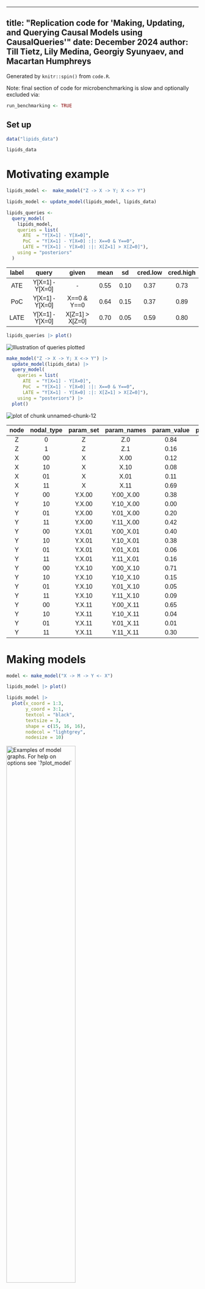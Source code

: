 


---
title: "Replication code for 'Making, Updating, and Querying Causal Models using CausalQueries'"
date: December 2024
author: Till Tietz, Lily Medina, Georgiy Syunyaev, and Macartan Humphreys
---

Generated by `knitr::spin()` from `code.R`.

Note: final section of code for microbenchmarking is slow and optionally excluded via:



``` r
run_benchmarking <- TRUE
```

## Set up



``` r
data("lipids_data")

lipids_data
```


# Motivating example


``` r
lipids_model <-  make_model("Z -> X -> Y; X <-> Y") 
```

``` r
lipids_model <- update_model(lipids_model, lipids_data)
```

``` r
lipids_queries <-
  query_model(
    lipids_model,
    queries = list(
      ATE  = "Y[X=1] - Y[X=0]",
      PoC  = "Y[X=1] - Y[X=0] :|: X==0 & Y==0",
      LATE = "Y[X=1] - Y[X=0] :|: X[Z=1] > X[Z=0]"),
    using = "posteriors"
  )
```
<table class=" lightable-classic-2" style='font-family: "Arial Narrow", "Source Sans Pro", sans-serif; margin-left: auto; margin-right: auto;'>
 <thead>
  <tr>
   <th style="text-align:center;"> label </th>
   <th style="text-align:center;"> query </th>
   <th style="text-align:center;"> given </th>
   <th style="text-align:center;"> mean </th>
   <th style="text-align:center;"> sd </th>
   <th style="text-align:center;"> cred.low </th>
   <th style="text-align:center;"> cred.high </th>
  </tr>
 </thead>
<tbody>
  <tr>
   <td style="text-align:center;"> ATE </td>
   <td style="text-align:center;"> Y[X=1] - Y[X=0] </td>
   <td style="text-align:center;"> - </td>
   <td style="text-align:center;"> 0.55 </td>
   <td style="text-align:center;"> 0.10 </td>
   <td style="text-align:center;"> 0.37 </td>
   <td style="text-align:center;"> 0.73 </td>
  </tr>
  <tr>
   <td style="text-align:center;"> PoC </td>
   <td style="text-align:center;"> Y[X=1] - Y[X=0] </td>
   <td style="text-align:center;"> X==0 &amp; Y==0 </td>
   <td style="text-align:center;"> 0.64 </td>
   <td style="text-align:center;"> 0.15 </td>
   <td style="text-align:center;"> 0.37 </td>
   <td style="text-align:center;"> 0.89 </td>
  </tr>
  <tr>
   <td style="text-align:center;"> LATE </td>
   <td style="text-align:center;"> Y[X=1] - Y[X=0] </td>
   <td style="text-align:center;"> X[Z=1] &gt; X[Z=0] </td>
   <td style="text-align:center;"> 0.70 </td>
   <td style="text-align:center;"> 0.05 </td>
   <td style="text-align:center;"> 0.59 </td>
   <td style="text-align:center;"> 0.80 </td>
  </tr>
</tbody>
</table>




``` r
lipids_queries |> plot()
```

![Illustration of queries plotted](figure/queryplot-1.png)

``` r
make_model("Z -> X -> Y; X <-> Y") |>
  update_model(lipids_data) |>
  query_model(
    queries = list(
      ATE  = "Y[X=1] - Y[X=0]",
      PoC  = "Y[X=1] - Y[X=0] :|: X==0 & Y==0",
      LATE = "Y[X=1] - Y[X=0] :|: X[Z=1] > X[Z=0]"),
    using = "posteriors") |>
  plot()
```

![plot of chunk unnamed-chunk-12](figure/unnamed-chunk-12-1.png)
<table class=" lightable-classic-2" style='font-family: "Arial Narrow", "Source Sans Pro", sans-serif; margin-left: auto; margin-right: auto;'>
 <thead>
  <tr>
   <th style="text-align:center;"> node </th>
   <th style="text-align:center;"> nodal_type </th>
   <th style="text-align:center;"> param_set </th>
   <th style="text-align:center;"> param_names </th>
   <th style="text-align:center;"> param_value </th>
   <th style="text-align:center;"> priors </th>
  </tr>
 </thead>
<tbody>
  <tr>
   <td style="text-align:center;"> Z </td>
   <td style="text-align:center;"> 0 </td>
   <td style="text-align:center;"> Z </td>
   <td style="text-align:center;"> Z.0 </td>
   <td style="text-align:center;"> 0.84 </td>
   <td style="text-align:center;"> 1 </td>
  </tr>
  <tr>
   <td style="text-align:center;"> Z </td>
   <td style="text-align:center;"> 1 </td>
   <td style="text-align:center;"> Z </td>
   <td style="text-align:center;"> Z.1 </td>
   <td style="text-align:center;"> 0.16 </td>
   <td style="text-align:center;"> 1 </td>
  </tr>
  <tr>
   <td style="text-align:center;"> X </td>
   <td style="text-align:center;"> 00 </td>
   <td style="text-align:center;"> X </td>
   <td style="text-align:center;"> X.00 </td>
   <td style="text-align:center;"> 0.12 </td>
   <td style="text-align:center;"> 1 </td>
  </tr>
  <tr>
   <td style="text-align:center;"> X </td>
   <td style="text-align:center;"> 10 </td>
   <td style="text-align:center;"> X </td>
   <td style="text-align:center;"> X.10 </td>
   <td style="text-align:center;"> 0.08 </td>
   <td style="text-align:center;"> 1 </td>
  </tr>
  <tr>
   <td style="text-align:center;"> X </td>
   <td style="text-align:center;"> 01 </td>
   <td style="text-align:center;"> X </td>
   <td style="text-align:center;"> X.01 </td>
   <td style="text-align:center;"> 0.11 </td>
   <td style="text-align:center;"> 1 </td>
  </tr>
  <tr>
   <td style="text-align:center;"> X </td>
   <td style="text-align:center;"> 11 </td>
   <td style="text-align:center;"> X </td>
   <td style="text-align:center;"> X.11 </td>
   <td style="text-align:center;"> 0.69 </td>
   <td style="text-align:center;"> 1 </td>
  </tr>
  <tr>
   <td style="text-align:center;"> Y </td>
   <td style="text-align:center;"> 00 </td>
   <td style="text-align:center;"> Y.X.00 </td>
   <td style="text-align:center;"> Y.00_X.00 </td>
   <td style="text-align:center;"> 0.38 </td>
   <td style="text-align:center;"> 1 </td>
  </tr>
  <tr>
   <td style="text-align:center;"> Y </td>
   <td style="text-align:center;"> 10 </td>
   <td style="text-align:center;"> Y.X.00 </td>
   <td style="text-align:center;"> Y.10_X.00 </td>
   <td style="text-align:center;"> 0.00 </td>
   <td style="text-align:center;"> 1 </td>
  </tr>
  <tr>
   <td style="text-align:center;"> Y </td>
   <td style="text-align:center;"> 01 </td>
   <td style="text-align:center;"> Y.X.00 </td>
   <td style="text-align:center;"> Y.01_X.00 </td>
   <td style="text-align:center;"> 0.20 </td>
   <td style="text-align:center;"> 1 </td>
  </tr>
  <tr>
   <td style="text-align:center;"> Y </td>
   <td style="text-align:center;"> 11 </td>
   <td style="text-align:center;"> Y.X.00 </td>
   <td style="text-align:center;"> Y.11_X.00 </td>
   <td style="text-align:center;"> 0.42 </td>
   <td style="text-align:center;"> 1 </td>
  </tr>
  <tr>
   <td style="text-align:center;"> Y </td>
   <td style="text-align:center;"> 00 </td>
   <td style="text-align:center;"> Y.X.01 </td>
   <td style="text-align:center;"> Y.00_X.01 </td>
   <td style="text-align:center;"> 0.40 </td>
   <td style="text-align:center;"> 1 </td>
  </tr>
  <tr>
   <td style="text-align:center;"> Y </td>
   <td style="text-align:center;"> 10 </td>
   <td style="text-align:center;"> Y.X.01 </td>
   <td style="text-align:center;"> Y.10_X.01 </td>
   <td style="text-align:center;"> 0.38 </td>
   <td style="text-align:center;"> 1 </td>
  </tr>
  <tr>
   <td style="text-align:center;"> Y </td>
   <td style="text-align:center;"> 01 </td>
   <td style="text-align:center;"> Y.X.01 </td>
   <td style="text-align:center;"> Y.01_X.01 </td>
   <td style="text-align:center;"> 0.06 </td>
   <td style="text-align:center;"> 1 </td>
  </tr>
  <tr>
   <td style="text-align:center;"> Y </td>
   <td style="text-align:center;"> 11 </td>
   <td style="text-align:center;"> Y.X.01 </td>
   <td style="text-align:center;"> Y.11_X.01 </td>
   <td style="text-align:center;"> 0.16 </td>
   <td style="text-align:center;"> 1 </td>
  </tr>
  <tr>
   <td style="text-align:center;"> Y </td>
   <td style="text-align:center;"> 00 </td>
   <td style="text-align:center;"> Y.X.10 </td>
   <td style="text-align:center;"> Y.00_X.10 </td>
   <td style="text-align:center;"> 0.71 </td>
   <td style="text-align:center;"> 1 </td>
  </tr>
  <tr>
   <td style="text-align:center;"> Y </td>
   <td style="text-align:center;"> 10 </td>
   <td style="text-align:center;"> Y.X.10 </td>
   <td style="text-align:center;"> Y.10_X.10 </td>
   <td style="text-align:center;"> 0.15 </td>
   <td style="text-align:center;"> 1 </td>
  </tr>
  <tr>
   <td style="text-align:center;"> Y </td>
   <td style="text-align:center;"> 01 </td>
   <td style="text-align:center;"> Y.X.10 </td>
   <td style="text-align:center;"> Y.01_X.10 </td>
   <td style="text-align:center;"> 0.05 </td>
   <td style="text-align:center;"> 1 </td>
  </tr>
  <tr>
   <td style="text-align:center;"> Y </td>
   <td style="text-align:center;"> 11 </td>
   <td style="text-align:center;"> Y.X.10 </td>
   <td style="text-align:center;"> Y.11_X.10 </td>
   <td style="text-align:center;"> 0.09 </td>
   <td style="text-align:center;"> 1 </td>
  </tr>
  <tr>
   <td style="text-align:center;"> Y </td>
   <td style="text-align:center;"> 00 </td>
   <td style="text-align:center;"> Y.X.11 </td>
   <td style="text-align:center;"> Y.00_X.11 </td>
   <td style="text-align:center;"> 0.65 </td>
   <td style="text-align:center;"> 1 </td>
  </tr>
  <tr>
   <td style="text-align:center;"> Y </td>
   <td style="text-align:center;"> 10 </td>
   <td style="text-align:center;"> Y.X.11 </td>
   <td style="text-align:center;"> Y.10_X.11 </td>
   <td style="text-align:center;"> 0.04 </td>
   <td style="text-align:center;"> 1 </td>
  </tr>
  <tr>
   <td style="text-align:center;"> Y </td>
   <td style="text-align:center;"> 01 </td>
   <td style="text-align:center;"> Y.X.11 </td>
   <td style="text-align:center;"> Y.01_X.11 </td>
   <td style="text-align:center;"> 0.01 </td>
   <td style="text-align:center;"> 1 </td>
  </tr>
  <tr>
   <td style="text-align:center;"> Y </td>
   <td style="text-align:center;"> 11 </td>
   <td style="text-align:center;"> Y.X.11 </td>
   <td style="text-align:center;"> Y.11_X.11 </td>
   <td style="text-align:center;"> 0.30 </td>
   <td style="text-align:center;"> 1 </td>
  </tr>
</tbody>
</table>


# Making models


``` r
model <- make_model("X -> M -> Y <- X")
```

``` r
lipids_model |> plot()

lipids_model |>
  plot(x_coord = 1:3,
       y_coord = 3:1,
       textcol = "black",
       textsize = 3,
       shape = c(15, 16, 16),
       nodecol = "lightgrey",
       nodesize = 10)
```

<div class="figure">
<img src="figure/fig-plots-1.png" alt="Examples of model graphs. For help on options see `?plot_model`" width="60%" /><img src="figure/fig-plots-2.png" alt="Examples of model graphs. For help on options see `?plot_model`" width="60%" />
<p class="caption">Examples of model graphs. For help on options see `?plot_model`</p>
</div>


## Tailoring models


|Model                                         | Degrees of freedom |
|:---------------------------------------------|:------------------:|
|`X -> Y <- W`                                 |         17         |
|`X -> Y <- W; X <-> W`                        |         18         |
|`X -> Y <- W; X <-> Y; W <-> Y`               |         62         |
|`X -> Y <- W; X <-> Y; W <-> Y; X <-> W`      |         63         |
|`X -> W -> Y <- X`                            |         19         |
|`X -> W -> Y <- X; W <-> Y`                   |         64         |
|`X -> W -> Y <- X; X <-> W; W <-> Y`          |         67         |
|`X -> W -> Y <- X; X <-> W; W <-> Y; X <-> Y` |        127         |

``` r
model_restricted <- 
  lipids_model |> 
  set_restrictions("X[Z=1] < X[Z=0]")
```

``` r
model <- 
  lipids_model |>
  set_restrictions(labels = list(X = "01", Y = c("00", "01", "11")), 
                   keep = TRUE)
```

``` r
model <- lipids_model |>
  set_restrictions(labels = list(Y = "?0"))
```

``` r
model <- lipids_model |>
  set_restrictions(labels = list(Y = c('00', '11')), given = 'X.00')
```

``` r
lipids_model |> 
  inspect("prior_hyperparameters", nodes = "X") 
```

```
## 
## prior_hyperparameters
## Alpha parameter values used for Dirichlet prior distributions:
## 
## X.00 X.10 X.01 X.11 
##    1    1    1    1
```

``` r
model <- lipids_model |> 
  set_priors(distribution = "jeffreys")
```

```
## Altering all parameters.
```

``` r
lipids_model |> 
  set_priors(param_names = c("X.10", "X.01"), alphas = 3:4) |> 
  inspect("prior_hyperparameters", nodes = "X")
```

```
## 
## prior_hyperparameters
## Alpha parameter values used for Dirichlet prior distributions:
## 
## X.00 X.10 X.01 X.11 
##    1    3    4    1
```

``` r
lipids_model |>
  set_priors(statement = "X[Z=1] > X[Z=0]", alphas = 3) |>
  inspect("prior_hyperparameters", nodes = "X")
```

```
## 
## prior_hyperparameters
## Alpha parameter values used for Dirichlet prior distributions:
## 
## X.00 X.10 X.01 X.11 
##    1    1    3    1
```

``` r
query <- 
  make_model("X -> Y") |>
  set_restrictions(decreasing("X", "Y")) |>
  query_model("Y[X=1] - Y[X=0]", using = "priors")
```

``` r
make_model("X -> Y") |> 
  inspect("parameters")
```

```
## 
## parameters
## Model parameters with associated probabilities: 
## 
##  X.0  X.1 Y.00 Y.10 Y.01 Y.11 
## 0.50 0.50 0.25 0.25 0.25 0.25
```

``` r
make_model("X -> Y") |>
  set_parameters(statement = "Y[X=1] > Y[X=0]", parameters = .7) |>
  inspect("parameters")
```

```
## 
## parameters
## Model parameters with associated probabilities: 
## 
##  X.0  X.1 Y.00 Y.10 Y.01 Y.11 
##  0.5  0.5  0.1  0.1  0.7  0.1
```


## Drawing data


``` r
lipids_model |> 
  make_data(n = 4)
```

``` r
sample_data <-
  lipids_model |>
  make_data(n = 8,
            nodes = list(c("Z", "Y"), "X"),
            probs = list(1, .5),
            subsets = list(TRUE, "Z==1 & Y==0"))
```

``` r
sample_data |> 
  collapse_data(lipids_model)
```


# Updating models


``` r
make_model("X -> Y") |> 
  inspect("parameter_mapping") 
```

```
## 
## parameter_mapping (Parameter mapping matrix) 
## 
##   Maps from parameters to data types, with
##   possibly multiple columns for each data type
##   in cases with confounding. 
## 
##      X0Y0 X1Y0 X0Y1 X1Y1
## X.0     1    0    1    0
## X.1     0    1    0    1
## Y.00    1    1    0    0
## Y.10    0    1    1    0
## Y.01    1    0    0    1
## Y.11    0    0    1    1
```

``` r
data <- data.frame(X = rep(0:1, 5), Y = rep(0:1, 5))

list(
  uncensored = 
    update_model(make_model("X -> Y"),
                 data),
  censored = 
    update_model(make_model("X -> Y"), 
                 data, 
                 censored_types = c("X1Y0",  "X0Y1"))
  ) |>
  query_model("Y[X=1] - Y[X=0]", using = "posteriors")
```

```
## 
## Causal queries generated by query_model (all at population level)
```

``` r
model <-
  make_model("X -> Y")  |> 
  update_model()
```

```
## No data provided
```

``` r
posterior <- inspect(model, "posterior_distribution")  
```

```
## 
## posterior_distribution
## Summary statistics of model parameters posterior distributions:
## 
##   Distributions matrix dimensions are 
##   4000 rows (draws) by 6 cols (parameters)
## 
##      mean   sd
## X.0  0.51 0.28
## X.1  0.49 0.28
## Y.00 0.25 0.19
## Y.10 0.25 0.19
## Y.01 0.25 0.19
## Y.11 0.25 0.20
```

``` r
lipids_model <- 
  lipids_model |> 
  update_model(keep_fit = TRUE,
               keep_event_probabilities = TRUE)
```

```
## No data provided
```

``` r
make_model("X -> Y")  |> 
  update_model(keep_type_distribution = FALSE) |>
  inspect("stan_summary") 
```

```
## No data provided
```

```
## 
## stan_summary
## Stan model summary:
## 
## Inference for Stan model: simplexes.
## 4 chains, each with iter=2000; warmup=1000; thin=1; 
## post-warmup draws per chain=1000, total post-warmup draws=4000.
## 
##             mean se_mean   sd   2.5%   25%   50%   75% 97.5% n_eff Rhat
## X.0         0.50    0.01 0.29   0.03  0.25  0.49  0.74  0.97  3036    1
## X.1         0.50    0.01 0.29   0.03  0.26  0.51  0.75  0.97  3036    1
## Y.00        0.25    0.00 0.19   0.01  0.09  0.21  0.37  0.70  2031    1
## Y.10        0.25    0.00 0.19   0.01  0.09  0.21  0.37  0.71  4633    1
## Y.01        0.25    0.00 0.20   0.01  0.09  0.20  0.37  0.72  4162    1
## Y.11        0.25    0.00 0.20   0.01  0.09  0.20  0.37  0.71  4701    1
## lp__       -7.53    0.04 1.65 -11.75 -8.37 -7.15 -6.32 -5.44  1368    1
## 
## Samples were drawn using NUTS(diag_e) at Mon Feb 10 17:31:03 2025.
## For each parameter, n_eff is a crude measure of effective sample size,
## and Rhat is the potential scale reduction factor on split chains (at 
## convergence, Rhat=1).
```

``` r
model <- 
  make_model("X -> M -> Y") |>
  update_model(data = data.frame(X = rep(0:1, 10000), Y = rep(0:1, 10000)), 
               iter = 5000,
               refresh = 0)
```

``` r
model
```

```
## 
## Causal statement: 
## M -> Y; X -> M
## 
## Number of nodal types by node:
## X M Y 
## 2 4 4 
## 
## Number of causal types: 32
## 
## Model has been updated and contains a posterior distribution with
## 4 chains, each with iter=5000; warmup=2500; thin=1;  
## Use inspect(model, 'stan_summary') to inspect stan summary
## 
## Warnings passed from rstan during updating:
## The largest R-hat is 1.73, indicating chains have not mixed
## Bulk Effective Samples Size (ESS) is too low
## Tail Effective Samples Size (ESS) is too low
```

``` r
model <- 
  make_model("X -> Y") |> 
  update_model(refresh = 0, keep_fit = TRUE)
```

```
## No data provided
```

``` r
model |> 
  inspect("stanfit")
```

```
## 
## stanfit
## Stan model summary:
## Inference for Stan model: simplexes.
## 4 chains, each with iter=2000; warmup=1000; thin=1; 
## post-warmup draws per chain=1000, total post-warmup draws=4000.
## 
##             mean se_mean   sd   2.5%   25%   50%   75% 97.5% n_eff Rhat
## lambdas[1]  0.50    0.01 0.29   0.03  0.25  0.50  0.75  0.97  2558    1
## lambdas[2]  0.50    0.01 0.29   0.03  0.25  0.50  0.75  0.97  2558    1
## lambdas[3]  0.25    0.00 0.20   0.01  0.09  0.20  0.37  0.71  2012    1
## lambdas[4]  0.26    0.00 0.20   0.01  0.10  0.21  0.38  0.72  4663    1
## lambdas[5]  0.25    0.00 0.20   0.01  0.08  0.20  0.37  0.71  4851    1
## lambdas[6]  0.25    0.00 0.19   0.01  0.09  0.20  0.36  0.71  4266    1
## types[1]    0.13    0.00 0.14   0.00  0.03  0.08  0.18  0.49  2317    1
## types[2]    0.12    0.00 0.13   0.00  0.02  0.07  0.18  0.49  2150    1
## types[3]    0.13    0.00 0.14   0.00  0.03  0.08  0.18  0.51  3350    1
## types[4]    0.13    0.00 0.13   0.00  0.03  0.08  0.18  0.50  3460    1
## types[5]    0.12    0.00 0.13   0.00  0.03  0.08  0.18  0.49  3676    1
## types[6]    0.12    0.00 0.14   0.00  0.02  0.08  0.18  0.51  3694    1
## types[7]    0.12    0.00 0.13   0.00  0.03  0.08  0.18  0.47  3424    1
## types[8]    0.12    0.00 0.13   0.00  0.03  0.08  0.18  0.49  3166    1
## lp__       -7.55    0.05 1.66 -11.87 -8.39 -7.15 -6.33 -5.45  1357    1
## 
## Samples were drawn using NUTS(diag_e) at Mon Feb 10 17:31:24 2025.
## For each parameter, n_eff is a crude measure of effective sample size,
## and Rhat is the potential scale reduction factor on split chains (at 
## convergence, Rhat=1).
```


# Querying models


``` r
make_model("X -> Y") |> 
  realise_outcomes()
```

``` r
make_model("X -> Y") |> 
  realise_outcomes(dos = list(X = 1))
```

``` r
make_model("X -> Y")  |> 
  get_query_types("Y==1")
```

```
## 
## Causal types satisfying query's condition(s)  
## 
##  query =  Y==1 
## 
## X0.Y10  X1.Y01
## X0.Y11  X1.Y11
## 
## 
##  Number of causal types that meet condition(s) =  4
##  Total number of causal types in model =  8
```

``` r
make_model("X -> Y")  |> 
  get_query_types("Y[X=1]==1")
```

```
## 
## Causal types satisfying query's condition(s)  
## 
##  query =  Y[X=1]==1 
## 
## X0.Y01  X1.Y01
## X0.Y11  X1.Y11
## 
## 
##  Number of causal types that meet condition(s) =  4
##  Total number of causal types in model =  8
```

``` r
make_model("X1 -> Y <- X2")  |>
  get_query_types("X1==1 & X2==1 & (Y[X1=1, X2=1] > Y[X1=0, X2=0])")
```

```
## 
## Causal types satisfying query's condition(s)  
## 
##  query =  X1==1&X2==1&(Y[X1=1,X2=1]>Y[X1=0,X2=0]) 
## 
## X11.X21.Y0001  X11.X21.Y0101
## X11.X21.Y0011  X11.X21.Y0111
## 
## 
##  Number of causal types that meet condition(s) =  4
##  Total number of causal types in model =  64
```

``` r
make_model("X -> Y") |> 
  get_query_types("Y[X=1] - Y[X=0]")
```

```
## X0.Y00 X1.Y00 X0.Y10 X1.Y10 X0.Y01 X1.Y01 X0.Y11 X1.Y11 
##      0      0     -1     -1      1      1      0      0
```

``` r
data  <- data.frame(X = rep(0:1, 50), Y = rep(0:1, 50))

model <- 
  make_model("X -> Y") |>
  update_model(data, iter  = 4000, refresh = 0)

model |> 
  grab("posterior_distribution")  |> 
  ggplot(aes(Y.01 - Y.10)) + geom_histogram() 
```

```
## `stat_bin()` using `bins = 30`. Pick better value with `binwidth`.
```

<div class="figure" style="text-align: center">
<img src="figure/fig-posterior-dist-1.png" alt="Posterior on "Probability $Y$ is increasing in $X$"." width="60%" />
<p class="caption">Posterior on "Probability $Y$ is increasing in $X$".</p>
</div>

``` r
queries <- 
  make_model("X -> Y") |> 
  query_distribution(
    query = list(increasing = "(Y[X=1] > Y[X=0])",
                 ATE = "(Y[X=1] - Y[X=0])"), 
    using = "priors")
```

``` r
lipids_model |>
  query_model(
    query = "Y[X=1] - Y[X=0] :|: X==1 & Y==1 & Z==1",
    using = "posteriors") |>
  plot()
```

![plot of chunk case-level-query](figure/case-level-query-1.png)

``` r
make_model("X -> M -> Y") |>
  update_model(data.frame(X = rep(0:1, 8), Y = rep(0:1, 8)), iter = 4000) |>
  query_model("Y[X=1] > Y[X=0] :|: X==1 & Y==1 & M==1", 
            using = "posteriors",
            case_level = c(TRUE, FALSE)) |>
  plot()
```

![plot of chunk unnamed-chunk-54](figure/unnamed-chunk-54-1.png)

``` r
models <- list(
  Unrestricted = lipids_model |>
    update_model(data = lipids_data, refresh = 0),
  
  Restricted = lipids_model |>
    set_restrictions("X[Z=1] < X[Z=0]") |>
    update_model(data = lipids_data, refresh = 0)
)
```

``` r
queries <- 
  query_model(
    models,  
    query = list(ATE = "Y[X=1] - Y[X=0]", 
                 POS = "Y[X=1] > Y[X=0] :|: Y==1 & X==1"),
    case_level = c(FALSE, TRUE),
    using = c("priors", "posteriors"),
    expand_grid = TRUE)
```
<table class=" lightable-classic-2" style='font-family: "Arial Narrow", "Source Sans Pro", sans-serif; margin-left: auto; margin-right: auto;'>
 <thead>
  <tr>
   <th style="text-align:center;"> label </th>
   <th style="text-align:center;"> model </th>
   <th style="text-align:center;"> query </th>
   <th style="text-align:center;"> given </th>
   <th style="text-align:center;"> using </th>
   <th style="text-align:center;"> case_level </th>
   <th style="text-align:center;"> mean </th>
   <th style="text-align:center;"> sd </th>
  </tr>
 </thead>
<tbody>
  <tr>
   <td style="text-align:center;"> ATE </td>
   <td style="text-align:center;"> Unrestricted </td>
   <td style="text-align:center;"> Y[X=1] - Y[X=0] </td>
   <td style="text-align:center;"> - </td>
   <td style="text-align:center;"> priors </td>
   <td style="text-align:center;"> FALSE </td>
   <td style="text-align:center;"> 0.00 </td>
   <td style="text-align:center;"> 0.20 </td>
  </tr>
  <tr>
   <td style="text-align:center;"> ATE </td>
   <td style="text-align:center;"> Restricted </td>
   <td style="text-align:center;"> Y[X=1] - Y[X=0] </td>
   <td style="text-align:center;"> - </td>
   <td style="text-align:center;"> priors </td>
   <td style="text-align:center;"> FALSE </td>
   <td style="text-align:center;"> 0.00 </td>
   <td style="text-align:center;"> 0.23 </td>
  </tr>
  <tr>
   <td style="text-align:center;"> ATE </td>
   <td style="text-align:center;"> Unrestricted </td>
   <td style="text-align:center;"> Y[X=1] - Y[X=0] </td>
   <td style="text-align:center;"> - </td>
   <td style="text-align:center;"> posteriors </td>
   <td style="text-align:center;"> FALSE </td>
   <td style="text-align:center;"> 0.55 </td>
   <td style="text-align:center;"> 0.10 </td>
  </tr>
  <tr>
   <td style="text-align:center;"> ATE </td>
   <td style="text-align:center;"> Restricted </td>
   <td style="text-align:center;"> Y[X=1] - Y[X=0] </td>
   <td style="text-align:center;"> - </td>
   <td style="text-align:center;"> posteriors </td>
   <td style="text-align:center;"> FALSE </td>
   <td style="text-align:center;"> 0.56 </td>
   <td style="text-align:center;"> 0.10 </td>
  </tr>
  <tr>
   <td style="text-align:center;"> POS </td>
   <td style="text-align:center;"> Unrestricted </td>
   <td style="text-align:center;"> Y[X=1] &gt; Y[X=0] </td>
   <td style="text-align:center;"> Y==1 &amp; X==1 </td>
   <td style="text-align:center;"> priors </td>
   <td style="text-align:center;"> FALSE </td>
   <td style="text-align:center;"> 0.50 </td>
   <td style="text-align:center;"> 0.22 </td>
  </tr>
  <tr>
   <td style="text-align:center;"> POS </td>
   <td style="text-align:center;"> Restricted </td>
   <td style="text-align:center;"> Y[X=1] &gt; Y[X=0] </td>
   <td style="text-align:center;"> Y==1 &amp; X==1 </td>
   <td style="text-align:center;"> priors </td>
   <td style="text-align:center;"> FALSE </td>
   <td style="text-align:center;"> 0.49 </td>
   <td style="text-align:center;"> 0.24 </td>
  </tr>
  <tr>
   <td style="text-align:center;"> POS </td>
   <td style="text-align:center;"> Unrestricted </td>
   <td style="text-align:center;"> Y[X=1] &gt; Y[X=0] </td>
   <td style="text-align:center;"> Y==1 &amp; X==1 </td>
   <td style="text-align:center;"> posteriors </td>
   <td style="text-align:center;"> FALSE </td>
   <td style="text-align:center;"> 0.95 </td>
   <td style="text-align:center;"> 0.04 </td>
  </tr>
  <tr>
   <td style="text-align:center;"> POS </td>
   <td style="text-align:center;"> Restricted </td>
   <td style="text-align:center;"> Y[X=1] &gt; Y[X=0] </td>
   <td style="text-align:center;"> Y==1 &amp; X==1 </td>
   <td style="text-align:center;"> posteriors </td>
   <td style="text-align:center;"> FALSE </td>
   <td style="text-align:center;"> 0.95 </td>
   <td style="text-align:center;"> 0.04 </td>
  </tr>
  <tr>
   <td style="text-align:center;"> ATE </td>
   <td style="text-align:center;"> Unrestricted </td>
   <td style="text-align:center;"> Y[X=1] - Y[X=0] </td>
   <td style="text-align:center;"> - </td>
   <td style="text-align:center;"> priors </td>
   <td style="text-align:center;"> TRUE </td>
   <td style="text-align:center;"> 0.00 </td>
   <td style="text-align:center;"> NA </td>
  </tr>
  <tr>
   <td style="text-align:center;"> ATE </td>
   <td style="text-align:center;"> Restricted </td>
   <td style="text-align:center;"> Y[X=1] - Y[X=0] </td>
   <td style="text-align:center;"> - </td>
   <td style="text-align:center;"> priors </td>
   <td style="text-align:center;"> TRUE </td>
   <td style="text-align:center;"> 0.00 </td>
   <td style="text-align:center;"> NA </td>
  </tr>
  <tr>
   <td style="text-align:center;"> ATE </td>
   <td style="text-align:center;"> Unrestricted </td>
   <td style="text-align:center;"> Y[X=1] - Y[X=0] </td>
   <td style="text-align:center;"> - </td>
   <td style="text-align:center;"> posteriors </td>
   <td style="text-align:center;"> TRUE </td>
   <td style="text-align:center;"> 0.55 </td>
   <td style="text-align:center;"> NA </td>
  </tr>
  <tr>
   <td style="text-align:center;"> ATE </td>
   <td style="text-align:center;"> Restricted </td>
   <td style="text-align:center;"> Y[X=1] - Y[X=0] </td>
   <td style="text-align:center;"> - </td>
   <td style="text-align:center;"> posteriors </td>
   <td style="text-align:center;"> TRUE </td>
   <td style="text-align:center;"> 0.56 </td>
   <td style="text-align:center;"> NA </td>
  </tr>
  <tr>
   <td style="text-align:center;"> POS </td>
   <td style="text-align:center;"> Unrestricted </td>
   <td style="text-align:center;"> Y[X=1] &gt; Y[X=0] </td>
   <td style="text-align:center;"> Y==1 &amp; X==1 </td>
   <td style="text-align:center;"> priors </td>
   <td style="text-align:center;"> TRUE </td>
   <td style="text-align:center;"> 0.50 </td>
   <td style="text-align:center;"> NA </td>
  </tr>
  <tr>
   <td style="text-align:center;"> POS </td>
   <td style="text-align:center;"> Restricted </td>
   <td style="text-align:center;"> Y[X=1] &gt; Y[X=0] </td>
   <td style="text-align:center;"> Y==1 &amp; X==1 </td>
   <td style="text-align:center;"> priors </td>
   <td style="text-align:center;"> TRUE </td>
   <td style="text-align:center;"> 0.49 </td>
   <td style="text-align:center;"> NA </td>
  </tr>
  <tr>
   <td style="text-align:center;"> POS </td>
   <td style="text-align:center;"> Unrestricted </td>
   <td style="text-align:center;"> Y[X=1] &gt; Y[X=0] </td>
   <td style="text-align:center;"> Y==1 &amp; X==1 </td>
   <td style="text-align:center;"> posteriors </td>
   <td style="text-align:center;"> TRUE </td>
   <td style="text-align:center;"> 0.95 </td>
   <td style="text-align:center;"> NA </td>
  </tr>
  <tr>
   <td style="text-align:center;"> POS </td>
   <td style="text-align:center;"> Restricted </td>
   <td style="text-align:center;"> Y[X=1] &gt; Y[X=0] </td>
   <td style="text-align:center;"> Y==1 &amp; X==1 </td>
   <td style="text-align:center;"> posteriors </td>
   <td style="text-align:center;"> TRUE </td>
   <td style="text-align:center;"> 0.95 </td>
   <td style="text-align:center;"> NA </td>
  </tr>
</tbody>
</table>


default plot associated with this query:

![Default plotting for a a set of queries over multiple models.](figure/fig-batch-1.png)


# Appendix



## illustrative code for parallelization


``` r
library(parallel)

options(mc.cores = parallel::detectCores())
```

``` r
library(future)
library(future.apply)

chains <- 3
cores <- 8

future::plan(list(
      future::tweak(future::multisession, 
                    workers = floor(cores/(chains + 1))),
      future::tweak(future::multisession, 
                    workers = chains)
    ))

model <- make_model("X -> Y")
data <- list(data_1 = data.frame(X=0:1, Y=0:1), 
             data_2 = data.frame(X=0:1, Y=1:0))

results <-
future.apply::future_lapply(
  data,
  function(d) {
    update_model(
      model = model,
      data = d,
      chains = chains,
      refresh = 0
    )},
 future.seed = TRUE)
```


## stan code


```
S4 class stanmodel 'simplexes' coded as follows:
functions{
  row_vector col_sums(matrix X) {
    row_vector[cols(X)] s ;
    s = rep_row_vector(1, rows(X)) * X ;
    return s ;
  }
}
data {
int<lower=1> n_params;
int<lower=1> n_paths;
int<lower=1> n_types;
int<lower=1> n_param_sets;
int<lower=1> n_nodes;
array[n_param_sets] int<lower=1> n_param_each;
int<lower=1> n_data;
int<lower=1> n_events;
int<lower=1> n_strategies;
int<lower=0, upper=1> keep_type_distribution;
vector<lower=0>[n_params] lambdas_prior;
array[n_param_sets] int<lower=1> l_starts;
array[n_param_sets] int<lower=1> l_ends;
array[n_nodes] int<lower=1> node_starts;
array[n_nodes] int<lower=1> node_ends;
array[n_strategies] int<lower=1> strategy_starts;
array[n_strategies] int<lower=1> strategy_ends;
matrix[n_params, n_types] P;
matrix[n_params, n_paths] parmap;
matrix[n_paths, n_data] map;
matrix<lower=0,upper=1>[n_events,n_data] E;
array[n_events] int<lower=0> Y;
}
parameters {
vector<lower=0>[n_params - n_param_sets] gamma;
}
transformed parameters {
vector<lower=0, upper=1>[n_params] lambdas;
vector<lower=1>[n_param_sets] sum_gammas;
matrix[n_params, n_paths] parlam;
matrix[n_nodes, n_paths] parlam2;
vector<lower=0, upper=1>[n_paths] w_0;
vector<lower=0, upper=1>[n_data] w;
vector<lower=0, upper=1>[n_events] w_full;
// Cases in which a parameter set has only one value need special handling
// they have no gamma components and sum_gamma needs to be made manually
for (i in 1:n_param_sets) {
  if (l_starts[i] >= l_ends[i]) {
    sum_gammas[i] = 1;
    lambdas[l_starts[i]] = 1;
    }
  else if (l_starts[i] < l_ends[i]) {
    sum_gammas[i] =
    1 + sum(gamma[(l_starts[i] - (i-1)):(l_ends[i] - i)]);
    lambdas[l_starts[i]:l_ends[i]] =
    append_row(1, gamma[(l_starts[i] - (i-1)):(l_ends[i] - i)]) /
      sum_gammas[i];
    }
  }
// Mapping from parameters to data types
// (usual case): [n_par * n_data] * [n_par * n_data]
parlam  = rep_matrix(lambdas, n_paths) .* parmap;
// Sum probability over nodes on each path
for (i in 1:n_nodes) {
 parlam2[i,] = col_sums(parlam[(node_starts[i]):(node_ends[i]),]);
 }
// then take product  to get probability of data type on path
for (i in 1:n_paths) {
  w_0[i] = prod(parlam2[,i]);
 }
 // last (if confounding): map to n_data columns instead of n_paths
 w = map'*w_0;
  // Extend/reduce to cover all observed data types
 w_full = E * w;
}
model {
// Dirichlet distributions
for (i in 1:n_param_sets) {
  target += dirichlet_lpdf(lambdas[l_starts[i]:l_ends[i]]  |
    lambdas_prior[l_starts[i] :l_ends[i]]);
  target += -n_param_each[i] * log(sum_gammas[i]);
 }
// Multinomials
// Note with censoring event_probabilities might not sum to 1
for (i in 1:n_strategies) {
  target += multinomial_lpmf(
  Y[strategy_starts[i]:strategy_ends[i]] |
    w_full[strategy_starts[i]:strategy_ends[i]]/
     sum(w_full[strategy_starts[i]:strategy_ends[i]]));
 }
}
// Option to export distribution of causal types
generated quantities{
vector[n_types] types;
if (keep_type_distribution == 1){
for (i in 1:n_types) {
   types[i] = prod(P[, i].*lambdas + 1 - P[,i]);
}}
 if (keep_type_distribution == 0){
    types = rep_vector(1, n_types);
 }
} 
```


## benchmarking (slow)


``` r
#  effect of model complexity on run-time

model <- list(
  CausalQueries::make_model("X -> Y"),
  CausalQueries::make_model("X1 -> Y <- X2"),
  CausalQueries::make_model("X1 -> Y; X2 -> Y; X3 -> Y")
)

iter <- 4000

data <- expand_grid(X1 = 0:1, X2 = 0:1, X3 = 0:1, X4 = 0:1) |>
  uncount(20) |>
  mutate(Y = 1*(X1 + X2 - X3 + X1*X4 + rnorm(n()) > 0))

options(mc.cores = parallel::detectCores())

benchmark_model <- microbenchmark::microbenchmark(
  m1 = CausalQueries::update_model(model[[1]], data, iter = iter),
  m2 = CausalQueries::update_model(model[[2]], data, iter = iter),
  m3 = CausalQueries::update_model(model[[3]], data, iter = iter),
  times = 5
)

kable(summary(benchmark_model), digits = 2)
```



|expr |    min|     lq|   mean| median|     uq|    max| neval|cld |
|:----|------:|------:|------:|------:|------:|------:|-----:|:---|
|m1   |   9.78|   9.96|  10.51|  10.77|  11.02|  11.05|     5|a   |
|m2   |  13.26|  13.35|  13.59|  13.58|  13.60|  14.16|     5|b   |
|m3   | 110.08| 110.48| 110.85| 110.65| 111.39| 111.62|     5|c   |

``` r
# effect of data size on run-time
model <- CausalQueries::make_model("X -> Y")

data <- lapply(10^c(1:5), function(n) {
  CausalQueries::make_data(model, n)
})

benchmark_data <- microbenchmark::microbenchmark(
  d0 = CausalQueries::update_model(model, data[[1]], iter = iter),
  d1 = CausalQueries::update_model(model, data[[2]], iter = iter),
  d2 = CausalQueries::update_model(model, data[[3]], iter = iter),
  d3 = CausalQueries::update_model(model, data[[4]], iter = iter),
  times = 5
)

kable(summary(benchmark_data), digits = 2)
```



|expr |   min|    lq|  mean| median|    uq|   max| neval|cld |
|:----|-----:|-----:|-----:|------:|-----:|-----:|-----:|:---|
|d0   |  9.01|  9.48|  9.43|   9.49|  9.58|  9.60|     5|a   |
|d1   |  9.06|  9.72|  9.71|   9.73|  9.93| 10.10|     5|a   |
|d2   | 10.99| 11.69| 11.93|  12.07| 12.21| 12.67|     5|b   |
|d3   | 16.56| 17.68| 18.11|  18.20| 18.21| 19.90|     5|c   |

